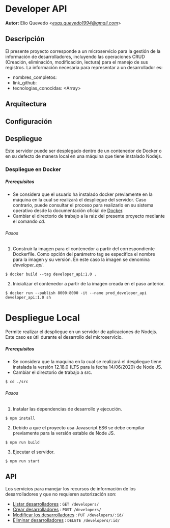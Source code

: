 # Developer API
**Autor:** Elio Quevedo <*esqs.quevedo1994@gmail.com*>

## Descripción
El presente proyecto corresponde a un microservicio para la gestión de la información de desarrolladores, incluyendo las operaciones CRUD (Creación, eliminación, modificación, lectura) para el manejo de sus registros. La información necesaria para representar a un desarrollador es:

* nombres_completos: <String>
* link_github: <String>
* tecnologias_conocidas: <Array<String>>

## Arquitectura
## Configuración
## Despliegue
Este servidor puede ser desplegado dentro de un contenedor de Docker o en su defecto de manera local en una máquina que tiene instalado Nodejs.

### Despliegue en Docker
##### Prerequisitos
* Se considera que el usuario ha instalado docker previamente en la máquina en la cual se realizará el despliegue del servidor. Caso contrario, puede consultar el proceso para realizarlo en su sistema operativo desde la documentación oficial de [Docker](https://docs.docker.com/get-docker/).
* Cambiar el directorio de trabajo a la raiz del presente proyecto mediante el comando *cd*.

###### Pasos
1. Construir la imagen para el contenedor a partir del correspondiente Dockerfile. Como opción del parámetro tag se especifica el nombre para la imagen y su versión. En este caso la imagen se denomina *developer_api*.

```
$ docker build --tag developer_api:1.0 .
```

2. Inicializar el contenedor a partir de la imagen creada en el paso anterior.

```
$ docker run --publish 8000:8000 -it --name prod_developer_api developer_api:1.0 sh
```

# Despliegue Local
Permite realizar el despliegue en un servidor de aplicaciones de Nodejs. Este caso es útil durante el desarrollo del microservicio.

##### Prerequisitos
* Se considera que la maquina en la cual se realizará el despliegue tiene instalada la versión 12.18.0 (LTS para la fecha 14/06/2020) de Node JS.
* Cambiar el directorio de trabajo a src.

```
$ cd ./src
```

###### Pasos
1. Instalar las dependencias de desarrollo y ejecución.

```
$ npm install
```

2. Debido a que el proyecto usa Javascript ES6 se debe compilar previamente para la versión estable de Node JS.

```
$ npm run build
```

3. Ejecutar el servidor.

```
$ npm run start
```

## API
Los servicios para manejar los recursos de información de los desarrolladores y que no requieren autorización son:

* [Listar desarrolladores](docs/api/listDev.md) : `GET /developers/`
* [Crear desarrolladores](docs/api/addDev.md) : `POST /developers/`
* [Modificar los desarrolladores](docs/api/updateDev.md) : `PUT /developers/:id/`
* [Eliminar desarrolladores](docs/api/deleteDev.md) : `DELETE /developers/:id/`